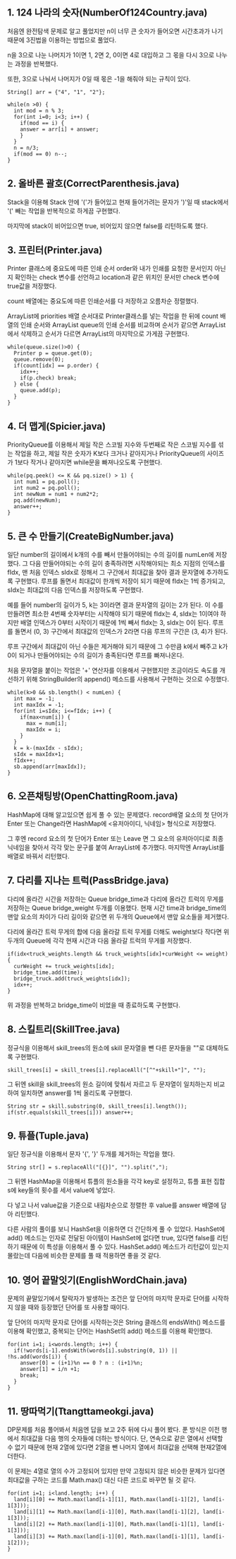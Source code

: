 ## 1. 124 나라의 숫자(NumberOf124Country.java)

처음엔 완전탐색 문제로 알고 풀었지만 n이 너무 큰 숫자가 들어오면 시간초과가 나기 때문에 3진법을 이용하는 방법으로 풀었다.

n을 3으로 나눈 나머지가 1이면 1, 2면 2, 0이면 4로 대입하고 그 몫을 다시 3으로 나누는 과정을 반복했다.

또한, 3으로 나눠서 나머지가 0일 때 몫은 -1을 해줘야 되는 규칙이 있다.

```
String[] arr = {"4", "1", "2"};

while(n >0) {
  int mod = n % 3;
  for(int i=0; i<3; i++) {
    if(mod == i) {
    answer = arr[i] + answer;
    }
  }
  n = n/3;
  if(mod == 0) n--;
}
```

## 2. 올바른 괄호(CorrectParenthesis.java)

Stack을 이용해 Stack 안에 '('가 들어있고 현재 들어가려는 문자가 ')'일 때 stack에서 '(' 빼는 작업을 반복적으로 하게끔 구현했다.

마지막에 stack이 비어있으면 true, 비어있지 않으면 false를 리턴하도록 했다.

## 3. 프린터(Printer.java)

Printer 클래스에 중요도에 따른 인쇄 순서 order와 내가 인쇄를 요청한 문서인지 아닌지 확인하는 check 변수를 선언하고 location과 같은 위치인 문서만 check 변수에 true값을 저장했다.

count 배열에는 중요도에 따른 인쇄순서를 다 저장하고 오름차순 정렬했다.

ArrayList에 priorities 배열 순서대로 Printer클래스를 넣는 작업을 한 뒤에 count 배열의 인쇄 순서와 ArrayList queue의 인쇄 순서를 비교하며 순서가 같으면 ArrayList에서 삭제하고 순서가 다르면 ArrayList의 마지막으로 가게끔 구현했다.
```
while(queue.size()>0) {
  Printer p = queue.get(0);
  queue.remove(0);
  if(count[idx] == p.order) {
    idx++;
    if(p.check) break;
  } else {
    queue.add(p);
  }
}
```

## 4. 더 맵게(Spicier.java)

PriorityQueue를 이용해서 제일 작은 스코빌 지수와 두번째로 작은 스코빌 지수를 섞는 작업을 하고, 제일 작은 숫자가 K보다 크거나 같아지거나 PriorityQueue의 사이즈가 1보다 작거나 같아지면 while문을 빠져나오도록 구현했다.
```
while(pq.peek() <= K && pq.size() > 1) {
  int num1 = pq.poll();
  int num2 = pq.poll();
  int newNum = num1 + num2*2;
  pq.add(newNum);
  answer++;
}
```

## 5. 큰 수 만들기(CreateBigNumber.java)

일단 number의 길이에서 k개의 수를 빼서 만들어야되는 수의 길이를 numLen에 저장했다.
그 다음 만들어야되는 수의 길이 충족하려면 시작해야되는 최소 지점의 인덱스를 fIdx, 맨 처음 인덱스 sIdx로 정해서 그 구간에서 최대값을 찾아 결과 문자열에 추가하도록 구현했다.
루프를 돌면서 최대값이 한개씩 저장이 되기 때문에 fIdx는 1씩 증가되고, sIdx는 최대값의 다음 인덱스를 저장하도록 구현했다.

예를 들어 number의 길이가 5, k는 3이라면 결과 문자열의 길이는 2가 된다.
이 수를 만들려면 최소한 4번째 숫자부터는 시작해야 되기 때문에 fIdx는 4, sIdx는 1이여야 하지만 배열 인덱스가 0부터 시작이기 때문에 1씩 빼서 fIdx는 3, sIdx는 0이 된다.
루프를 돌면서 (0, 3) 구간에서 최대값의 인덱스가 2라면 다음 루프의 구간은 (3, 4)가 된다.

루프 구간에서 최대값이 아닌 수들은 제거해야 되기 때문에 그 수만큼 k에서 빼주고 k가 0이 되거나 만들어야되는 수의 길이가 충족된다면 루프를 빠져나온다.

처음 문자열을 붙이는 작업은 '+' 연산자를 이용해서 구현했지만 조금이라도 속도를 개선하기 위해 StringBuilder의 append() 메소드를 사용해서 구현하는 것으로 수정했다.

```
while(k>0 && sb.length() < numLen) {
  int max = -1;
  int maxIdx = -1;
  for(int i=sIdx; i<=fIdx; i++) {
    if(max<num[i]) {
      max = num[i];
      maxIdx = i;
    }
  }
  k = k-(maxIdx - sIdx);
  sIdx = maxIdx+1;
  fIdx++;
  sb.append(arr[maxIdx]);
}
```

## 6. 오픈채팅방(OpenChattingRoom.java)

HashMap에 대해 알고있으면 쉽게 풀 수 있는 문제였다.
record배열 요소의 첫 단어가 Enter 또는 Change라면 HashMap에 <유저아이디, 닉네임> 형식으로 저장했다.

그 후엔 record 요소의 첫 단어가 Enter 또는 Leave 면 그 요소의 유저아이디로 최종 닉네임을 찾아서 각각 맞는 문구를 붙여 ArrayList에 추가했다.
마지막엔 ArrayList를 배열로 바꿔서 리턴했다.

## 7. 다리를 지나는 트럭(PassBridge.java)

다리에 올라간 시간을 저장하는 Queue bridge_time과 다리에 올라간 트럭의 무게를 저장하는 Queue bridge_weight 두개를 이용했다.
현재 시간 time과 bridge_time의 맨앞 요소의 차이가 다리 길이와 같으면 위 두개의 Queue에서 맨앞 요소들을 제거했다.

다리에 올라간 트럭 무게의 합에 다음 올라갈 트럭 무게를 더해도 weight보다 작다면 위 두개의 Queue에 각각 현재 시간과 다음 올라갈 트럭의 무게를 저장했다.
```
if(idx<truck_weights.length && truck_weights[idx]+curWeight <= weight) {
  curWeight += truck_weights[idx];
  bridge_time.add(time);
  bridge_truck.add(truck_weights[idx]);
  idx++;
}
```

위 과정을 반복하고 bridge_time이 비었을 때 종료하도록 구현했다.

## 8. 스킬트리(SkillTree.java)

정규식을 이용해서 skill_trees의 원소에 skill 문자열을 뺀 다른 문자들을 ""로 대체하도록 구현했다.
```
skill_trees[i] = skill_trees[i].replaceAll("[^"+skill+"]", "");
```

그 뒤엔 skill을 skill_trees의 원소 길이에 맞춰서 자르고 두 문자열이 일치하는지 비교하여 일치하면 answer를 1씩 올리도록 구현했다.
```
String str = skill.substring(0, skill_trees[i].length());
if(str.equals(skill_trees[i])) answer++;
```

## 9. 튜플(Tuple.java)

일단 정규식을 이용해서 문자 '{', '}' 두개를 제거하는 작업을 했다.
```
String str[] = s.replaceAll("[{}]", "").split(",");
```

그 뒤엔 HashMap을 이용해서 튜플의 원소들을 각각 key로 설정하고, 튜플 표현 집합 s에 key들의 횟수를 세서 value에 넣었다.

다 넣고 나서 value값을 기준으로 내림차순으로 정렬한 후 value를 answer 배열에 담아 리턴했다.

다른 사람의 풀이를 보니 HashSet을 이용하면 더 간단하게 풀 수 있었다. HashSet에 add() 메소드는 인자로 전달된 아이템이 HashSet에 없다면 true, 있다면 false를 리턴하기 때문에 이 특성을 이용해서 풀 수 있다.
HashSet.add() 메소드가 리턴값이 있는지 몰랐는데 다음에 비슷한 문제를 풀 때 적용하면 좋을 것 같다.

## 10. 영어 끝말잇기(EnglishWordChain.java)

문제의 끝말있기에서 탈락자가 발생하는 조건은 앞 단어의 마지막 문자로 단어를 시작하지 않을 때와 등장했던 단어를 또 사용할 때이다.

앞 단어의 마지막 문자로 단어를 시작하는것은 String 클래스의 endsWith() 메소드를 이용해 확인했고, 중복되는 단어는 HashSet의 add() 메소드를 이용해 확인했다.
```
for(int i=1; i<words.length; i++) {
  if(!words[i-1].endsWith(words[i].substring(0, 1)) || !hs.add(words[i)) {
    answer[0] = (i+1)%n == 0 ? n : (i+1)%n;
    answer[1] = i/n +1;
    break;
  }
}
```

## 11. 땅따먹기(Ttangttameokgi.java)

DP문제를 처음 풀어봐서 처음엔 답을 보고 2주 뒤에 다시 풀어 봤다.
푼 방식은 이전 행에서 최대값을 다음 행의 숫자들에 더하는 방식이다. 단, 연속으로 같은 열에서 선택할 수 없기 때문에 현재 2열에 있다면 2열을 뺀 나머지 열에서 최대값을 선택해 현재2열에 더한다.

이 문제는 4열로 열의 수가 고정되어 있지만 만약 고정되지 않은 비슷한 문제가 있다면 최대값을 구하는 코드를 Math.max() 대신 다른 코드로 바꾸면 될 것 같다.
```
for(int i=1; i<land.length; i++) {
  land[i][0] += Math.max(land[i-1][1], Math.max(land[i-1][2], land[i-1[3]));
  land[i][1] += Math.max(land[i-1][0], Math.max(land[i-1][2], land[i-1[3]));
  land[i][2] += Math.max(land[i-1][0], Math.max(land[i-1][1], land[i-1[3]));
  land[i][3] += Math.max(land[i-1][0], Math.max(land[i-1][1], land[i-1[2]));
}
```